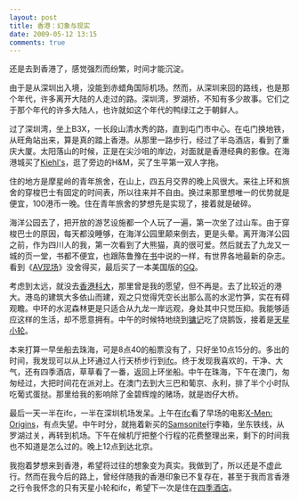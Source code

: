 ```yaml
---
layout: post
title: 香港：幻象与现实
date: 2009-05-12 13:15
comments: true
---
```

还是去到香港了，感觉强烈而纷繁，时间才能沉淀。

由于是从深圳出入境，没能到赤蜡角国际机场。然而，从深圳来回的路线，也是那个年代，许多离开大陆的人走过的路。深圳湾，罗湖桥，不知有多少故事。它们之于那个年代的许多大陆人，也许就如这个年代的鸭绿江之于朝鲜人。

过了深圳湾，坐上B3X，一长段山清水秀的路，直到屯门市中心。在屯门换地铁，从旺角站出来，算是真的踏上香港。从那里一路步行，经过了半岛酒店，看到了重庆大厦。太阳落山的时候，正是在尖沙咀的岸边，对面就是香港经典的影像。在海港城买了<a href="http://www.kiehls.com/">Kiehl's</a>，逛了旁边的H&amp;M，买了生平第一双人字拖。

住的地方是摩星岭的青年旅舍，在山上，四五月交界的晚上风很大。来往上环和旅舍的穿梭巴士有固定的时间表，所以往来并不自由。换过来那里想唯一的优势就是便宜，100港币一晚。住在青年旅舍的梦想先是实现了，接着就是破碎。

海洋公园去了，把开放的游艺设施都一个人玩了一遍，第一次坐了过山车。由于穿梭巴士的原因，每天都没睡够，在海洋公园里颠来倒去，更是头晕。离开海洋公园之前，作为四川人的我，第一次看到了大熊猫，真的很可爱。然后就去了九龙又一城的页一堂，书都不便宜，也跟陈鲁豫在<a href="http://book.douban.com/subject/1019485/">书</a>中说的一样，有世界各地最新的杂志。看到《<a href="http://book.douban.com/subject/1396340/">AV现场</a>》没舍得买，最后买了一本美国版的<a href="http://www.gq.com/">GQ</a>。

考虑到太远，就没去<a href="http://www.ust.hk/">香港科大</a>，那里曾是我的愿望，但不再是。去了比较近的港大。港岛的建筑大多依山而建，观之只觉得凭空长出那么高的水泥竹笋，实在有碍观瞻。中环的水泥森林更是只适合从九龙一岸远观，身处其中只觉压抑。我能够适应这样的生活，却不愿意拥有。中午的时候特地绕到<a href="http://www.yungkee.com.hk/">镛记</a>吃了烧鹅饭，接着是<a href="http://www.starferry.com.hk/">天星小轮</a>。

本来打算一早坐船去珠海，可是8点40的船票没有了，只好坐10点15分的。多出的时间，我发现可以从上环通过人行天桥步行到<a href="http://www.ifc.com.hk/">ifc</a>。终于发现我喜欢的，干净、大气，还有四季酒店，草草看了一番，返回上环坐船。中午在珠海，下午在澳门，匆匆经过，大把时间花在派对上。在澳门去到大三巴和葡京、永利，排了半个小时队吃葡式蛋挞。那里给我的影响除了金碧辉煌的赌场，就是凼仔大桥。

最后一天一半在ifc，一半在深圳机场发呆。上午在<a href="http://www.ifc.com.hk/">ifc</a>看了早场的电影<a href="http://movie.douban.com/subject/1792928/">X-Men: Origins</a>，有点失望。中午时分，就拖着新买的<a href="http://www.samsonite.com/">Samsonite</a>行李箱，坐东铁线，从罗湖过关，再转到机场。下午在候机厅把整个行程的花费整理出来，剩下的时间我也不知道是怎么过的。晚上12点到达北京。

我抱着梦想来到香港，希望将过往的想象变为真实。我做到了，所以还是不虚此行。然而在我今后的路上，曾经伴随我的香港印象已不复存在，甚至于我而言香港之行令我怀念的只有天星小轮和ifc，希望下一次是住在<a href="http://www.fourseasons.com/hongkong/">四季酒店</a>。
